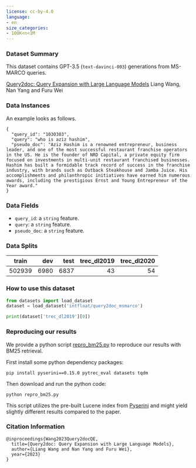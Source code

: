 ```yaml
---
license: cc-by-4.0
language:
- en
size_categories:
- 100K<n<1M
---
```


### Dataset Summary

This dataset contains GPT-3.5 (`text-davinci-003`) generations from MS-MARCO queries.

[Query2doc: Query Expansion with Large Language Models](https://arxiv.org/pdf/2303.07678.pdf) Liang Wang, Nan Yang and Furu Wei

### Data Instances

An example looks as follows.
```
{
  "query_id": "1030303",
  "query": "who is aziz hashim",
  "pseudo_doc": "Aziz Hashim is a renowned entrepreneur, business leader, and one of the most successful restaurant franchise operators in the US. He is the founder of NRD Capital, a private equity firm focused on investments in multi-unit restaurant franchised businesses. Hashim has built a formidable track record of success in the franchise industry, with brands such as Outback Steakhouse and Jamba Juice. His accomplishments and philanthropic initiatives have earned him numerous awards, including the prestigious Ernst and Young Entrepreneur of the Year award."
}
```

### Data Fields

- `query_id`: a `string` feature.
- `query`: a `string` feature.
- `pseudo_doc`: a `string` feature.

### Data Splits

| train  |   dev |  test |  trec_dl2019 | trec_dl2020 |
|--------|------:|------:|------:|------:|
| 502939 | 6980 | 6837 | 43 | 54 |

### How to use this dataset

```python
from datasets import load_dataset
dataset = load_dataset('intfloat/query2doc_msmarco')

print(dataset['trec_dl2019'][0])
```

### Reproducing our results

We provide a python script [repro_bm25.py](https://huggingface.co/datasets/intfloat/query2doc_msmarco/blob/main/repro_bm25.py) to reproduce our results with BM25 retrieval.

First install some python dependency packages:

```
pip install pyserini==0.15.0 pytrec_eval datasets tqdm
```

Then download and run the python code:

```
python repro_bm25.py
```

This script utilizes the pre-built Lucene index from [Pyserini](https://github.com/castorini/pyserini/blob/pyserini-0.15.0/docs/prebuilt-indexes.md)
and might yield slightly different results compared to the paper.

### Citation Information

```
@inproceedings{Wang2023Query2docQE,
  title={Query2doc: Query Expansion with Large Language Models},
  author={Liang Wang and Nan Yang and Furu Wei},
  year={2023}
}
```
